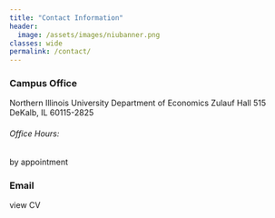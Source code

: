 ```yaml
---
title: "Contact Information"
header:
  image: /assets/images/niubanner.png
classes: wide
permalink: /contact/
---
```


### Campus Office
Northern Illinois University
Department of Economics
Zulauf Hall 515  
DeKalb, IL 60115-2825  

###### Office Hours:  
by appointment

### Email
view CV
